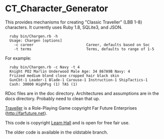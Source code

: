 CT_Character_Generator
======================

This provides mechanisms for creating "Classic Traveller" (LBB 1-8)
characters. It currently uses Ruby 1.8, SQLite3, and JSON. 

```
  ruby bin/Chargen.rb -h
  Usage: Chargen [options]
    -c career                        Career, defaults based on Soc
    -t terms                         Terms, defaults to range of 1-5
```
For example:
```
  ruby bin/Chargen.rb -c Navy -t 4
  Knight PO2 Marlin Underwood Male Age: 34 867A9B Navy: 4 
  Frizzed medium blond close cropped hair black skin 
  GunCbt-1 Leader-1 Blade-1 Carouse-1 Instruction-1 ShipTactics-1 
  Cash: 30000 HighPsg (1) TAS (1) 
```
RDoc files are in the doc directory. Architectures and assumptions are
in the docs directory. Probably need to clean that up. 

[Traveller](https://en.wikipedia.org/wiki/Traveller_(role-playing_game)) 
is a Role-Playing Game copyright Far Future Enterprises 
(http://farfuture.net). 

This code is copyright [Leam Hall](https://github.com/LeamHall) and 
is open for free fair use.

The older code is available in the oldstable branch.
